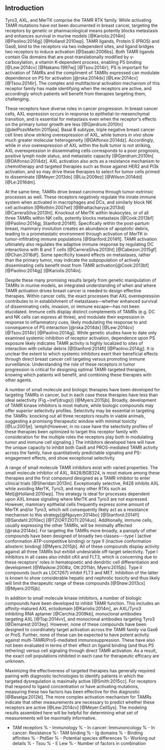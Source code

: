 ## Introduction

Tyro3, AXL, and MerTK comprise the TAMR RTK family. While activating TAMR mutations have not been documented in breast cancer, targeting the receptors by genetic or pharmacological means potently blocks metastasis and enhances survival in murine models [@Kariolis:2014in] [@Paolino:2014gj] [@Holland:2010wp]. TAMR ligands, Protein S (PROS) and Gas6, bind to the receptors via two independent sites, and ligand bridges two receptors to induce activation [@Sasaki:2006bs]. Both TAMR ligands contain Gla domains that are post-translationally modified by γ-carboxylation, a vitamin K-dependent process, enabling PS binding [@Lew:2014cv] [@Nakano:1997wj] [@Tsou:2014ir]. PS is important for activation of TAMRs and the compliment of TAMRs expressed can modulate dependence on PS for activation [@rska:2014dx] [@Lew:2014cv] [@Tsou:2014ir]. The complex and multifactoral activation mechanism of this receptor family has made identifying when the receptors are active, and accordingly which patients will benefit from therapies targeting them, challenging.

These receptors have diverse roles in cancer progression. In breast cancer cells, AXL expression occurs in response to epithelial-to-mesenchymal transition, and is essential for metastasis even when the receptor's effects on the primary tumor growth are less [@Gjerdrum:2010tn] [@delPozoMartin:2015jea]. Basal B subtype, triple negative breast cancer cell lines show striking overexpression of AXL, while tumors *in vivo* show much greater molecular heterogeneity [@DAlfonso:2014dz]. Accordingly, while *in vivo* overexpression of AXL within the bulk tumor is not striking, AXL overexpression in disseminating cells corresponds to a poor prognosis, positive lymph node status, and metastatic capacity [@Gjerdrum:2010tn] [@DAlfonso:2014dz]. AXL activation also acts as a resistance mechanism to chemotherapy and targeted therapies such as those against HER2 and PI3k activation, and so may drive these therapies to select for tumor cells primed to disseminate [@Meyer:2013do] [@Liu:2009ez] [@Wilson:2014dd] [@Le:2016dm].

At the same time, TAMRs drive breast carcinoma through tumor-extrinsic processes as well. These receptors negatively regulate the innate immune system when activated in macrophages and DCs, and similarly block NK cell activation [@Rothlin:2007wt] [@Bhattacharyya:2013id] [@CarreraSilva:2013ht]. Knockout of MerTK within leukocytes, or of all three TAMRs within NK cells, potently blocks metastasis [@Cook:2013bf] [@Paolino:2014gj, Stanford:2014fl]. Specifically within the post-partum breast, mammary involution creates an abundance of apoptotic debris, leading to a prometastatic environment through activation of MerTK in tumor-infiltrating immune populations [@Stanford:2014fl]. TAMR activation ultimately also regulates the adaptive immune response by regulating DC interactions with B and T cells [@CarreraSilva:2013ht] [@Cabezon:2015gf] [@Chan:2016df]. Some specificity toward effects on metastases, rather than the primary tumor, may indicate the subpopulation of actively disseminating cells benefit most from TAMR activation[@Cook:2013bf] [@Paolino:2014gj] [@Kariolis:2014in].

Despite these many promising results largely from genetic manipulation of TAMRs in murine models, an integrated understanding of when and where TAMR activation drives breast cancer is needed to design effective therapies. Within cancer cells, the exact processes that AXL overexpression contributes to in establishment of metastases—whether enhanced survival of disseminating cells, invasion, or immune escape—has not been elucidated. Immune cells display distinct complements of TAMRs (e.g. DC and NK cells can express all three), and modulate their expression in response to inflammatory cues, likely modulating the response to and consequence of PS interaction [@rska:2014dx] [@Lew:2014cv] [@Tsou:2014ir] [@Paolino:2014gj]. While genetic studies have to date only examined systemic inhibition of receptor activation, dependence upon PS exposure likely indicates TAMR activity is highly localized to sites of interaction with cellular debris [@Stanford:2014fl] [@Paolino:2014gj]. It is unclear the extent to which systemic inhibitors exert their beneficial effects through direct breast cancer cell targeting versus promoting immune surveillance. Understanding the role of these receptors in tumor progression is critical for designing optimal TAMR-targeted therapies, knowing which patients will benefit, and combining these therapies with other agents.









A number of small molecule and biologic therapies have been developed for targeting TAMRs in cancer, but in each case these therapies have less than ideal selectivity (Fig.~\ref{drugs}) [@Myers:2015jb]. Broadly, development of TAMR kinase inhibitors is most mature, while biologic compounds may offer superior selectivity profiles. Selectivity may be essential in targeting the TAMRs: knocking out all three receptors results in viable animals, suggesting a promising therapeutic window with minimal toxicity [@Lu:2001je]. \emph{However, in no case have the selectivity profiles of these therapies been optimized to target this receptor family with consideration for the multiple roles the receptors play both in modulating tumor and immune cell signaling.} The inhibitors developed here will have the unique capacity to inhibit both Gas6 and PROS-mediated TAMR activity across the family, have quantitatively predictable signaling and PS-engagement effects, and show exceptional selectivity.

A range of small molecule TAMR inhibitors exist with varied properties. The small molecule inhibitor of AXL, R428/BGB324, is most mature among these therapies and the first compound designed as a TAMR inhibitor to enter clinical trials [@Sheridan:2013in]. Exceptionally selective, R428 inhibits AXL while avoiding MerTK, Tyro3, and many other RTKs such as Met[@Holland:2010wp]. This strategy is ideal for processes dependent upon AXL kinase signaling where MerTK and Tyro3 are not expressed. However, mammary epithelial cells frequently express some amount of MerTK and/or Tyro3, which will consequently likely act as a resistance mechanism to this strategy[@Nguyen:2014bo] [@Stanford:2014fl] [@Sandahl:2010ec] [@TZIORTZIOTI:2014uo]. Additionally, immune cells, usually expressing the other TAMRs, will be minimally affected [@rska:2014dx]. For targeting the TAMRs more broadly, a panoply of other compounds have been designed of broadly two classes---type I (active conformation ATP-competitive binding) or type II (inactive conformation allosteric binding) [@Myers:2015jb]. All of these compounds display activity against all three TAMRs but exhibit undesirable off-target selectivity. Type I inhibitors in all cases also inhibit cKit and FLT3, which is concerning due to these receptors' roles in hematopoetic and dendritic cell differentiation and development [@Waskow:2008iz, Ott:2011dn, Myers:2015jb]. Type II compounds (such as LDC1267) inhibit FLT3 and MET. Inhibition of the latter is known to show considerable hepatic and nephrotic toxicity and thus likely will limit the therapeutic range of these compounds [@Shaw:2013cx] [@Myers:2015jb].

In addition to small molecule kinase inhibitors, a number of biologic compounds have been developed to inhibit TAMR function. This includes an affinity-matured AXL ectodomain [@Kariolis:2014in], an AXL/Tyro3 inhibiting RNA aptamer [@Cerchia:2009kb], monoclonal antibodies targeting AXL [@Top:2014vv], and monoclonal antibodies targeting Tyro3 [@Demarest:2013ey]. However, none of these compounds have been designed to coordinately target activation across the TAMR family via Gas6 or ProS. Further, none of these can be expected to have potent activity against multi-TAMR/ProS-mediated immunosuppression. These have also not been evaluated in terms of their effect on ligand binding (and thus PS tethering) versus cell signaling through direct TAMR activation. As a result, the exact cell populations inhibited in each case for therapeutic efficacy are unknown.


Maximizing the effectiveness of targeted therapies has generally required pairing with diagnostic technologies to identify patients in which the targeted dysregulation is maximally active [@Smith:2015cc]. For receptors that respond to ligand concentration or have activating mutations, measuring these two factors has been effective for this diagnostic [@Baselga:2012kl]. The more complex activation mechanism for TAMRs indicate that other measurements are necessary to predict whether these receptors are active [@Lew:2014cv] [@Meyer:CellSys]. The modeling results assembled here will be helpful for determining what set of measurements will be maximally informative.

- TAM receptors
%   - Immunology
%   - In cancer: Immunoncology
%   - In cancer: Resistance
%- TAM binding
%   - Ig domains
%   - Binding affinities
%   - PtdSer
%   - Potential species differences
%- Working out details
%   - Tsou
%   - E Lew
%   - Number of factors in combination
